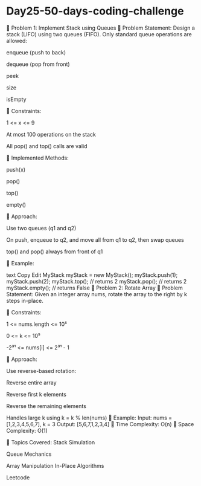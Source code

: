 # Day25-50-days-coding-challenge

🔸 Problem 1: Implement Stack using Queues
📌 Problem Statement:
Design a stack (LIFO) using two queues (FIFO). Only standard queue operations are allowed:

enqueue (push to back)

dequeue (pop from front)

peek

size

isEmpty

📌 Constraints:

1 <= x <= 9

At most 100 operations on the stack

All pop() and top() calls are valid

📌 Implemented Methods:

push(x)

pop()

top()

empty()

📌 Approach:

Use two queues (q1 and q2)

On push, enqueue to q2, and move all from q1 to q2, then swap queues

top() and pop() always from front of q1

📌 Example:

text
Copy
Edit
MyStack myStack = new MyStack();
myStack.push(1);
myStack.push(2);
myStack.top();    // returns 2
myStack.pop();    // returns 2
myStack.empty();  // returns False
🔸 Problem 2: Rotate Array
📌 Problem Statement:
Given an integer array nums, rotate the array to the right by k steps in-place.

📌 Constraints:

1 <= nums.length <= 10⁵

0 <= k <= 10⁵

-2³¹ <= nums[i] <= 2³¹ - 1

📌 Approach:

Use reverse-based rotation:

Reverse entire array

Reverse first k elements

Reverse the remaining elements

Handles large k using k = k % len(nums)
📌 Example:
Input: nums = [1,2,3,4,5,6,7], k = 3
Output: [5,6,7,1,2,3,4]
📌 Time Complexity: O(n)
📌 Space Complexity: O(1)

📌 Topics Covered:
Stack Simulation

Queue Mechanics

Array Manipulation
In-Place Algorithms

Leetcode

